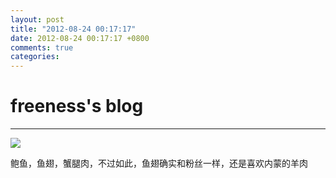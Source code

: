 ```yaml
---
layout: post
title: "2012-08-24 00:17:17"
date: 2012-08-24 00:17:17 +0800
comments: true
categories: 
---
```


# freeness's blog

----------

![](http://okqmqrbgo.bkt.clouddn.com/201208240017171.jpg)

>
鲍鱼，鱼翅，蟹腿肉，不过如此，鱼翅确实和粉丝一样，还是喜欢内蒙的羊肉